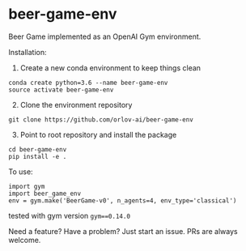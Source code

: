 # beer-game-env
Beer Game implemented as an OpenAI Gym environment.

Installation:

1. Create a new conda environment to keep things clean
```
conda create python=3.6 --name beer-game-env
source activate beer-game-env
```

2. Clone the environment repository
```
git clone https://github.com/orlov-ai/beer-game-env
```

3. Point to root repository and install the package
```
cd beer-game-env
pip install -e .
```

To use:
```
import gym
import beer_game_env
env = gym.make('BeerGame-v0', n_agents=4, env_type='classical')
```

tested with gym version `gym==0.14.0`

Need a feature? Have a problem? Just start an issue.
PRs are always welcome.
